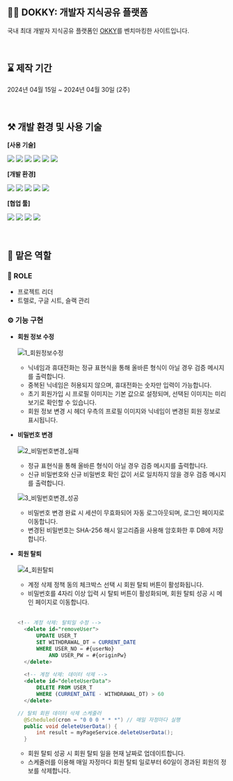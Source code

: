 ## 🧑‍💻 DOKKY: 개발자 지식공유 플랫폼
국내 최대 개발자 지식공유 플랫폼인 [OKKY](https://okky.kr/)를 벤치마킹한 사이트입니다.

<br>

## ⌛ 제작 기간
2024년 04월 15일 ~ 2024년 04월 30일 (2주)

<br>

## ⚒️ 개발 환경 및 사용 기술
**[사용 기술]**
<p>
  <img src="https://img.shields.io/badge/java-007396?style=flat-square&logo=java&logoColor=white">
  <img src="https://img.shields.io/badge/Oracle-F80000?style=flat-square&logo=Oracle&logoColor=white">
  <img src="https://img.shields.io/badge/HTML5-E34F26?style=flat-square&logo=HTML5&logoColor=white">
  <img src="https://img.shields.io/badge/CSS3-1572B6?style=flat-square&logo=CSS3&logoColor=white">
  <img src="https://img.shields.io/badge/JavaScript-F7DF1E?style=flat-square&logo=JavaScript&logoColor=black">
  <img src="https://img.shields.io/badge/jQuery-0769AD?style=flat-square&logo=jQuery&logoColor=white">
</p>

**[개발 환경]**
<p>
  <img src="https://img.shields.io/badge/Spring Boot-6DB33F?style=flat-square&logo=SpringBoot&logoColor=white">
  <img src="https://img.shields.io/badge/Gradle-02303A?style=flat-square&logo=Gradle&logoColor=white">      
  <img src="https://img.shields.io/badge/Apache Tomcat-F8DC75?style=flat-square&logo=ApacheTomcat&logoColor=black">
  <img src="https://img.shields.io/badge/Eclipse IDE-2C2255?style=flat-square&logo=EclipseIDE&logoColor=white">
  <img src="https://img.shields.io/badge/Bootstrap-7952B3?style=flat-square&logo=Bootstrap&logoColor=white">
</p>

**[협업 툴]**
<p>
  <img src="https://img.shields.io/badge/Trello-0052CC?style=flat-square&logo=Trello&logoColor=white">
  <img src="https://img.shields.io/badge/Slack-4A154B?style=flat-square&logo=Slack&logoColor=white">
  <img src="https://img.shields.io/badge/Git-F05032?style=flat-square&logo=Git&logoColor=white">
  <img src="https://img.shields.io/badge/GitHub-181717?style=flat-square&logo=GitHub&logoColor=white">
</p>

<br>

##  🌱 맡은 역할

### **📣 ROLE**
- 프로젝트 리더
- 트렐로, 구글 시트, 슬랙 관리

### **⚙️ 기능 구현**
- **회원 정보 수정** <br><br>
  ![1_회원정보수정](https://github.com/user-attachments/assets/3203becd-5a76-449c-96b1-d205f4eac569)
  - 닉네임과 휴대전화는 정규 표현식을 통해 올바른 형식이 아닐 경우 검증 메시지를 출력합니다.
  - 중복된 닉네임은 허용되지 않으며, 휴대전화는 숫자만 입력이 가능합니다.
  - 초기 회원가입 시 프로필 이미지는 기본 값으로 설정되며, 선택된 이미지는 미리 보기로 확인할 수 있습니다.
  - 회원 정보 변경 시 헤더 우측의 프로필 이미지와 닉네임이 변경된 회원 정보로 표시됩니다.
 
- **비밀번호 변경** <br><br>
  ![2_비밀번호변경_실패](https://github.com/user-attachments/assets/79969bdb-3f79-4fdc-9072-f38a4a288afb)
  - 정규 표현식을 통해 올바른 형식이 아닐 경우 검증 메시지를 출력합니다.
  - 신규 비밀번호와 신규 비밀번호 확인 값이 서로 일치하지 않을 경우 검증 메시지를 출력합니다.
 
  ![3_비밀번호변경_성공](https://github.com/user-attachments/assets/9e3903f0-1785-49e0-8981-eb72b64fc1ca)
  - 비밀번호 변경 완료 시 세션이 무효화되어 자동 로그아웃되며, 로그인 페이지로 이동합니다.
  - 변경된 비밀번호는 SHA-256 해시 알고리즘을 사용해 암호화한 후 DB에 저장합니다.

- **회원 탈퇴** <br><br>
  ![4_회원탈퇴](https://github.com/user-attachments/assets/4646b4b6-cb1d-429b-a522-a2219faca279)
  - 계정 삭제 정책 동의 체크박스 선택 시 회원 탈퇴 버튼이 활성화됩니다.
  - 비밀번호를 4자리 이상 입력 시 탈퇴 버튼이 활성화되며, 회원 탈퇴 성공 시 메인 페이지로 이동합니다.
  <br><br>
  ```sql
  <!-- 계정 삭제: 탈퇴일 수정 -->
	<delete id="removeUser">
		UPDATE USER_T 
		SET WITHDRAWAL_DT = CURRENT_DATE
		WHERE USER_NO = #{userNo} 
			AND USER_PW = #{originPw}
	</delete>
	
	<!-- 계정 삭제: 데이터 삭제 -->
	<delete id="deleteUserData">
		DELETE FROM USER_T 
		WHERE (CURRENT_DATE - WITHDRAWAL_DT) > 60
	</delete>
  ```
  ```java
  // 탈퇴 회원 데이터 삭제 스케줄러
	@Scheduled(cron = "0 0 0 * * *") // 매일 자정마다 실행
	public void deleteUserData() {
		int result = myPageService.deleteUserData();
	}
  ```
  - 회원 탈퇴 성공 시 회원 탈퇴 일을 현재 날짜로 업데이트합니다.
  - 스케줄러를 이용해 매일 자정마다 회원 탈퇴 일로부터 60일이 경과된 회원의 정보를 삭제합니다.
